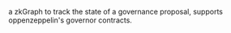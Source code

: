 a zkGraph to track the state of a governance proposal, supports oppenzeppelin's governor contracts. 